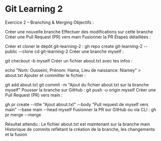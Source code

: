 # Git Learning 2
Exercice 2 – Branching & Merging
Objectifs :

Créer une nouvelle branche
Effectuer des modifications sur cette branche
Créer une Pull Request (PR) vers main
Fusionner la PR
Étapes détaillées :

Créer et cloner le dépôt git-learning-2 :
gh repo create git-learning-2 --public --clone
cd git-learning-2
Créer une branche myself :

git checkout -b myself
Créer un fichier about.txt avec tes infos :

echo "Nom: Ousseini, Prénom: Hama, Lieu de naissance: Niamey" > about.txt
Ajouter et committer le fichier :

git add about.txt
git commit -m "Ajout du fichier about.txt sur la branche myself"
Pousser la branche sur GitHub :
git push -u origin myself
Créer une Pull Request (PR) vers main :

gh pr create --title "Ajout about.txt" --body "Pull request de myself vers main" --base main --head myself
Fusionner la PR sur GitHub ou via CLI :
gh pr merge --merge

Résultat attendu :
Le fichier about.txt est maintenant sur la branche main
Historique de commits reflétant la création de la branche, les changements et la fusion
